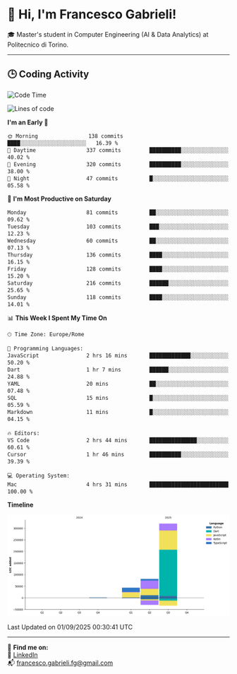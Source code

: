 # 👋 Hi, I'm Francesco Gabrieli!

🎓 Master's student in Computer Engineering (AI & Data Analytics) at Politecnico di Torino.  

---

## 🕒 Coding Activity

<!--START_SECTION:waka-->
![Code Time](http://img.shields.io/badge/Code%20Time-129%20hrs%2048%20mins-blue)

![Lines of code](https://img.shields.io/badge/From%20Hello%20World%20I%27ve%20Written-444.8%20thousand%20lines%20of%20code-blue)

**I'm an Early 🐤** 

```text
🌞 Morning                138 commits         ████░░░░░░░░░░░░░░░░░░░░░   16.39 % 
🌆 Daytime                337 commits         ██████████░░░░░░░░░░░░░░░   40.02 % 
🌃 Evening                320 commits         ██████████░░░░░░░░░░░░░░░   38.00 % 
🌙 Night                  47 commits          █░░░░░░░░░░░░░░░░░░░░░░░░   05.58 % 
```
📅 **I'm Most Productive on Saturday** 

```text
Monday                   81 commits          ██░░░░░░░░░░░░░░░░░░░░░░░   09.62 % 
Tuesday                  103 commits         ███░░░░░░░░░░░░░░░░░░░░░░   12.23 % 
Wednesday                60 commits          ██░░░░░░░░░░░░░░░░░░░░░░░   07.13 % 
Thursday                 136 commits         ████░░░░░░░░░░░░░░░░░░░░░   16.15 % 
Friday                   128 commits         ████░░░░░░░░░░░░░░░░░░░░░   15.20 % 
Saturday                 216 commits         ██████░░░░░░░░░░░░░░░░░░░   25.65 % 
Sunday                   118 commits         ████░░░░░░░░░░░░░░░░░░░░░   14.01 % 
```


📊 **This Week I Spent My Time On** 

```text
🕑︎ Time Zone: Europe/Rome

💬 Programming Languages: 
JavaScript               2 hrs 16 mins       █████████████░░░░░░░░░░░░   50.20 % 
Dart                     1 hr 7 mins         ██████░░░░░░░░░░░░░░░░░░░   24.88 % 
YAML                     20 mins             ██░░░░░░░░░░░░░░░░░░░░░░░   07.48 % 
SQL                      15 mins             █░░░░░░░░░░░░░░░░░░░░░░░░   05.59 % 
Markdown                 11 mins             █░░░░░░░░░░░░░░░░░░░░░░░░   04.15 % 

🔥 Editors: 
VS Code                  2 hrs 44 mins       ███████████████░░░░░░░░░░   60.61 % 
Cursor                   1 hr 46 mins        ██████████░░░░░░░░░░░░░░░   39.39 % 

💻 Operating System: 
Mac                      4 hrs 31 mins       █████████████████████████   100.00 % 
```

**Timeline**

![Lines of Code chart](https://raw.githubusercontent.com/francescogabrieli/francescogabrieli/main/assets/bar_graph.png)


 Last Updated on 01/09/2025 00:30:41 UTC
<!--END_SECTION:waka-->


---



🔗 **Find me on:**  
💼 [LinkedIn](https://www.linkedin.com/in/francesco-gabrieli)  
📬 francesco.gabrieli.fg@gmail.com  



